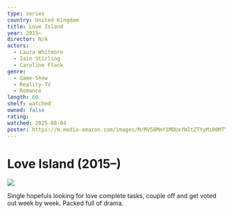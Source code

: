 ```yaml
---
type: series
country: United Kingdom
title: Love Island
year: 2015–
director: N/A
actors:
  - Laura Whitmore
  - Iain Stirling
  - Caroline Flack
genre:
  - Game-Show
  - Reality-TV
  - Romance
length: 60
shelf: watched
owned: false
rating:
watched: 2025-08-04
poster: https://m.media-amazon.com/images/M/MV5BMmY1MDUxYWItZTYyMi00MTY5LWEyYmEtM2U1NjMyN2Y1MDY3XkEyXkFqcGc@._V1_SX300.jpg
---
```


# Love Island (2015–)

![](https://m.media-amazon.com/images/M/MV5BMmY1MDUxYWItZTYyMi00MTY5LWEyYmEtM2U1NjMyN2Y1MDY3XkEyXkFqcGc@._V1_SX300.jpg)

Single hopefuls looking for love complete tasks, couple off and get voted out week by week. Packed full of drama.